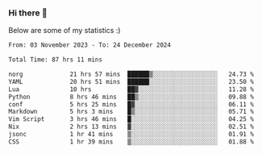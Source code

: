 ### Hi there 👋
Below are some of my statistics :)

<!--START_SECTION:waka-->

```txt
From: 03 November 2023 - To: 24 December 2024

Total Time: 87 hrs 11 mins

norg             21 hrs 57 mins  ██████▒░░░░░░░░░░░░░░░░░░   24.73 %
YAML             20 hrs 51 mins  ██████░░░░░░░░░░░░░░░░░░░   23.50 %
Lua              10 hrs          ██▓░░░░░░░░░░░░░░░░░░░░░░   11.28 %
Python           8 hrs 46 mins   ██▒░░░░░░░░░░░░░░░░░░░░░░   09.88 %
conf             5 hrs 25 mins   █▓░░░░░░░░░░░░░░░░░░░░░░░   06.11 %
Markdown         5 hrs 3 mins    █▒░░░░░░░░░░░░░░░░░░░░░░░   05.71 %
Vim Script       3 hrs 46 mins   █░░░░░░░░░░░░░░░░░░░░░░░░   04.25 %
Nix              2 hrs 13 mins   ▓░░░░░░░░░░░░░░░░░░░░░░░░   02.51 %
jsonc            1 hr 41 mins    ▒░░░░░░░░░░░░░░░░░░░░░░░░   01.91 %
CSS              1 hr 39 mins    ▒░░░░░░░░░░░░░░░░░░░░░░░░   01.88 %
```

<!--END_SECTION:waka-->

<!--
**KlapenHz/KlapenHz** is a ✨ _special_ ✨ repository because its `README.md` (this file) appears on your GitHub profile.

Here are some ideas to get you started:

- 🔭 I’m currently working on ...
- 🌱 I’m currently learning ...
- 👯 I’m looking to collaborate on ...
- 🤔 I’m looking for help with ...
- 💬 Ask me about ...
- 📫 How to reach me: ...
- 😄 Pronouns: ...
- ⚡ Fun fact: ...
-->
